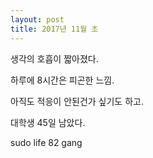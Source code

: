 ```yaml
---
layout: post
title: 2017년 11월 초
---
```


생각의 호흡이 짧아졌다.

하루에 8시간은 피곤한 느낌.

아직도 적응이 안된건가 싶기도 하고.

대학생 45일 남았다.

sudo life 82 gang
